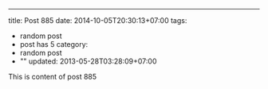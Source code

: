 ---
title: Post 885
date: 2014-10-05T20:30:13+07:00
tags:
  - random post
  - post has 5
category:
  - random post
  - ""
updated: 2013-05-28T03:28:09+07:00

This is content of post 885